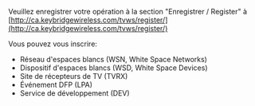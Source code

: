 Veuillez enregistrer votre opération à la section "Enregistrer / Register" à [http://ca.keybridgewireless.com/tvws/register/](http://ca.keybridgewireless.com/tvws/register/)

Vous pouvez vous inscrire:

* Réseau d'espaces blancs (WSN, White Space Networks)
* Dispositif d'espaces blancs (WSD, White Space Devices)
* Site de récepteurs de TV (TVRX)
* Événement DFP (LPA)
* Service de développement (DEV)